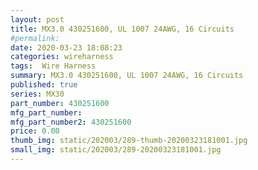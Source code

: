 ```yaml
---
layout: post
title: MX3.0 430251600, UL 1007 24AWG, 16 Circuits
#permalink: 
date: 2020-03-23 18:08:23
categories: wireharness
tags:  Wire Harness
summary: MX3.0 430251600, UL 1007 24AWG, 16 Circuits
published: true 
series: MX30
part_number: 430251600
mfg_part_number: 
mfg_part_number2: 430251600
price: 0.00
thumb_img: static/202003/289-thumb-20200323181001.jpg
small_img: static/202003/289-20200323181001.jpg
---
```



